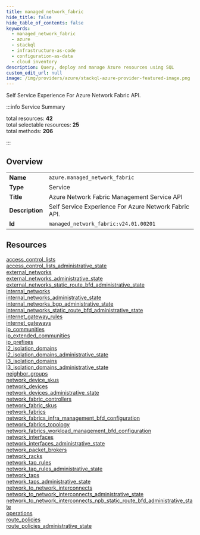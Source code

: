 ```yaml
---
title: managed_network_fabric
hide_title: false
hide_table_of_contents: false
keywords:
  - managed_network_fabric
  - azure
  - stackql
  - infrastructure-as-code
  - configuration-as-data
  - cloud inventory
description: Query, deploy and manage Azure resources using SQL
custom_edit_url: null
image: /img/providers/azure/stackql-azure-provider-featured-image.png
---
```

Self Service Experience For Azure Network Fabric API.  
    
:::info Service Summary

<div class="row">
<div class="providerDocColumn">
<span>total resources:&nbsp;<b>42</b></span><br />
<span>total selectable resources:&nbsp;<b>25</b></span><br />
<span>total methods:&nbsp;<b>206</b></span><br />
</div>
</div>

:::

## Overview
<table><tbody>
<tr><td><b>Name</b></td><td><code>azure.managed_network_fabric</code></td></tr>
<tr><td><b>Type</b></td><td>Service</td></tr>
<tr><td><b>Title</b></td><td>Azure Network Fabric Management Service API</td></tr>
<tr><td><b>Description</b></td><td>Self Service Experience For Azure Network Fabric API.</td></tr>
<tr><td><b>Id</b></td><td><code>managed_network_fabric:v24.01.00201</code></td></tr>
</tbody></table>

## Resources
<div class="row">
<div class="providerDocColumn">
<a href="/providers/azure/managed_network_fabric/access_control_lists/">access_control_lists</a><br />
<a href="/providers/azure/managed_network_fabric/access_control_lists_administrative_state/">access_control_lists_administrative_state</a><br />
<a href="/providers/azure/managed_network_fabric/external_networks/">external_networks</a><br />
<a href="/providers/azure/managed_network_fabric/external_networks_administrative_state/">external_networks_administrative_state</a><br />
<a href="/providers/azure/managed_network_fabric/external_networks_static_route_bfd_administrative_state/">external_networks_static_route_bfd_administrative_state</a><br />
<a href="/providers/azure/managed_network_fabric/internal_networks/">internal_networks</a><br />
<a href="/providers/azure/managed_network_fabric/internal_networks_administrative_state/">internal_networks_administrative_state</a><br />
<a href="/providers/azure/managed_network_fabric/internal_networks_bgp_administrative_state/">internal_networks_bgp_administrative_state</a><br />
<a href="/providers/azure/managed_network_fabric/internal_networks_static_route_bfd_administrative_state/">internal_networks_static_route_bfd_administrative_state</a><br />
<a href="/providers/azure/managed_network_fabric/internet_gateway_rules/">internet_gateway_rules</a><br />
<a href="/providers/azure/managed_network_fabric/internet_gateways/">internet_gateways</a><br />
<a href="/providers/azure/managed_network_fabric/ip_communities/">ip_communities</a><br />
<a href="/providers/azure/managed_network_fabric/ip_extended_communities/">ip_extended_communities</a><br />
<a href="/providers/azure/managed_network_fabric/ip_prefixes/">ip_prefixes</a><br />
<a href="/providers/azure/managed_network_fabric/l2_isolation_domains/">l2_isolation_domains</a><br />
<a href="/providers/azure/managed_network_fabric/l2_isolation_domains_administrative_state/">l2_isolation_domains_administrative_state</a><br />
<a href="/providers/azure/managed_network_fabric/l3_isolation_domains/">l3_isolation_domains</a><br />
<a href="/providers/azure/managed_network_fabric/l3_isolation_domains_administrative_state/">l3_isolation_domains_administrative_state</a><br />
<a href="/providers/azure/managed_network_fabric/neighbor_groups/">neighbor_groups</a><br />
<a href="/providers/azure/managed_network_fabric/network_device_skus/">network_device_skus</a><br />
<a href="/providers/azure/managed_network_fabric/network_devices/">network_devices</a><br />
</div>
<div class="providerDocColumn">
<a href="/providers/azure/managed_network_fabric/network_devices_administrative_state/">network_devices_administrative_state</a><br />
<a href="/providers/azure/managed_network_fabric/network_fabric_controllers/">network_fabric_controllers</a><br />
<a href="/providers/azure/managed_network_fabric/network_fabric_skus/">network_fabric_skus</a><br />
<a href="/providers/azure/managed_network_fabric/network_fabrics/">network_fabrics</a><br />
<a href="/providers/azure/managed_network_fabric/network_fabrics_infra_management_bfd_configuration/">network_fabrics_infra_management_bfd_configuration</a><br />
<a href="/providers/azure/managed_network_fabric/network_fabrics_topology/">network_fabrics_topology</a><br />
<a href="/providers/azure/managed_network_fabric/network_fabrics_workload_management_bfd_configuration/">network_fabrics_workload_management_bfd_configuration</a><br />
<a href="/providers/azure/managed_network_fabric/network_interfaces/">network_interfaces</a><br />
<a href="/providers/azure/managed_network_fabric/network_interfaces_administrative_state/">network_interfaces_administrative_state</a><br />
<a href="/providers/azure/managed_network_fabric/network_packet_brokers/">network_packet_brokers</a><br />
<a href="/providers/azure/managed_network_fabric/network_racks/">network_racks</a><br />
<a href="/providers/azure/managed_network_fabric/network_tap_rules/">network_tap_rules</a><br />
<a href="/providers/azure/managed_network_fabric/network_tap_rules_administrative_state/">network_tap_rules_administrative_state</a><br />
<a href="/providers/azure/managed_network_fabric/network_taps/">network_taps</a><br />
<a href="/providers/azure/managed_network_fabric/network_taps_administrative_state/">network_taps_administrative_state</a><br />
<a href="/providers/azure/managed_network_fabric/network_to_network_interconnects/">network_to_network_interconnects</a><br />
<a href="/providers/azure/managed_network_fabric/network_to_network_interconnects_administrative_state/">network_to_network_interconnects_administrative_state</a><br />
<a href="/providers/azure/managed_network_fabric/network_to_network_interconnects_npb_static_route_bfd_administrative_state/">network_to_network_interconnects_npb_static_route_bfd_administrative_state</a><br />
<a href="/providers/azure/managed_network_fabric/operations/">operations</a><br />
<a href="/providers/azure/managed_network_fabric/route_policies/">route_policies</a><br />
<a href="/providers/azure/managed_network_fabric/route_policies_administrative_state/">route_policies_administrative_state</a><br />
</div>
</div>

